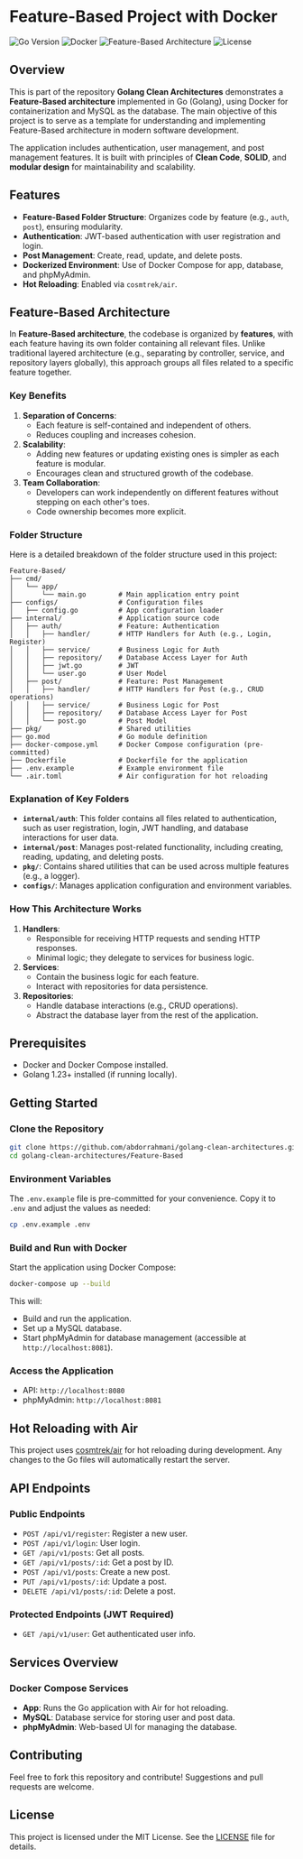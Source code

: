 # Feature-Based Project with Docker

![Go Version](https://img.shields.io/badge/Go-1.23-blue?logo=go) ![Docker](https://img.shields.io/badge/Docker-Compose-blue?logo=docker) ![Feature-Based Architecture](https://img.shields.io/badge/Architecture-Feature--Based-green?logo=structure) ![License](https://img.shields.io/badge/License-MIT-green)

## Overview
This is part of the repository **Golang Clean Architectures** demonstrates a **Feature-Based architecture** implemented in Go (Golang), using Docker for containerization and MySQL as the database. The main objective of this project is to serve as a template for understanding and implementing Feature-Based architecture in modern software development.

The application includes authentication, user management, and post management features. It is built with principles of **Clean Code**, **SOLID**, and **modular design** for maintainability and scalability.

## Features
- **Feature-Based Folder Structure**: Organizes code by feature (e.g., `auth`, `post`), ensuring modularity.
- **Authentication**: JWT-based authentication with user registration and login.
- **Post Management**: Create, read, update, and delete posts.
- **Dockerized Environment**: Use of Docker Compose for app, database, and phpMyAdmin.
- **Hot Reloading**: Enabled via `cosmtrek/air`.

## Feature-Based Architecture
In **Feature-Based architecture**, the codebase is organized by **features**, with each feature having its own folder containing all relevant files. Unlike traditional layered architecture (e.g., separating by controller, service, and repository layers globally), this approach groups all files related to a specific feature together.

### Key Benefits
1. **Separation of Concerns**:
    - Each feature is self-contained and independent of others.
    - Reduces coupling and increases cohesion.
2. **Scalability**:
    - Adding new features or updating existing ones is simpler as each feature is modular.
    - Encourages clean and structured growth of the codebase.
3. **Team Collaboration**:
    - Developers can work independently on different features without stepping on each other's toes.
    - Code ownership becomes more explicit.

### Folder Structure
Here is a detailed breakdown of the folder structure used in this project:

```
Feature-Based/
├── cmd/
│   └── app/
│       └── main.go        # Main application entry point
├── configs/               # Configuration files
│   ├── config.go          # App configuration loader
├── internal/              # Application source code
│   ├── auth/              # Feature: Authentication
│   │   ├── handler/       # HTTP Handlers for Auth (e.g., Login, Register)
│   │   ├── service/       # Business Logic for Auth
│   │   ├── repository/    # Database Access Layer for Auth
│   │   ├── jwt.go         # JWT
│   │   └── user.go        # User Model
│   ├── post/              # Feature: Post Management
│   │   ├── handler/       # HTTP Handlers for Post (e.g., CRUD operations)
│   │   ├── service/       # Business Logic for Post
│   │   ├── repository/    # Database Access Layer for Post
│   │   └── post.go        # Post Model
├── pkg/                   # Shared utilities
├── go.mod                 # Go module definition
├── docker-compose.yml     # Docker Compose configuration (pre-committed)
├── Dockerfile             # Dockerfile for the application
├── .env.example           # Example environment file
└── .air.toml              # Air configuration for hot reloading
```

### Explanation of Key Folders
- **`internal/auth`**: This folder contains all files related to authentication, such as user registration, login, JWT handling, and database interactions for user data.
- **`internal/post`**: Manages post-related functionality, including creating, reading, updating, and deleting posts.
- **`pkg/`**: Contains shared utilities that can be used across multiple features (e.g., a logger).
- **`configs/`**: Manages application configuration and environment variables.

### How This Architecture Works
1. **Handlers**:
    - Responsible for receiving HTTP requests and sending HTTP responses.
    - Minimal logic; they delegate to services for business logic.
2. **Services**:
    - Contain the business logic for each feature.
    - Interact with repositories for data persistence.
3. **Repositories**:
    - Handle database interactions (e.g., CRUD operations).
    - Abstract the database layer from the rest of the application.

## Prerequisites
- Docker and Docker Compose installed.
- Golang 1.23+ installed (if running locally).

## Getting Started
### Clone the Repository
```bash
git clone https://github.com/abdorrahmani/golang-clean-architectures.git
cd golang-clean-architectures/Feature-Based
```

### Environment Variables
The `.env.example` file is pre-committed for your convenience. Copy it to `.env` and adjust the values as needed:
```bash
cp .env.example .env
```

### Build and Run with Docker
Start the application using Docker Compose:
```bash
docker-compose up --build
```
This will:
- Build and run the application.
- Set up a MySQL database.
- Start phpMyAdmin for database management (accessible at `http://localhost:8081`).

### Access the Application
- API: `http://localhost:8080`
- phpMyAdmin: `http://localhost:8081`

## Hot Reloading with Air
This project uses [cosmtrek/air](https://github.com/cosmtrek/air) for hot reloading during development. Any changes to the Go files will automatically restart the server.

## API Endpoints
### Public Endpoints
- `POST /api/v1/register`: Register a new user.
- `POST /api/v1/login`: User login.
- `GET /api/v1/posts`: Get all posts.
- `GET /api/v1/posts/:id`: Get a post by ID.
- `POST /api/v1/posts`: Create a new post.
- `PUT /api/v1/posts/:id`: Update a post.
- `DELETE /api/v1/posts/:id`: Delete a post.

### Protected Endpoints (JWT Required)
- `GET /api/v1/user`: Get authenticated user info.

## Services Overview
### Docker Compose Services
- **App**: Runs the Go application with Air for hot reloading.
- **MySQL**: Database service for storing user and post data.
- **phpMyAdmin**: Web-based UI for managing the database.

## Contributing
Feel free to fork this repository and contribute! Suggestions and pull requests are welcome.

## License
This project is licensed under the MIT License. See the [LICENSE](LICENSE) file for details.


